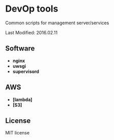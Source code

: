 DevOp tools
===========
Common scripts for management server/services

Last Modified: 2016.02.11

## Software
  * **nginx**
  * **uwsgi**
  * **supervisord**

## AWS
  * **[lambda]**
  * **[S3]**

## License
MIT license
